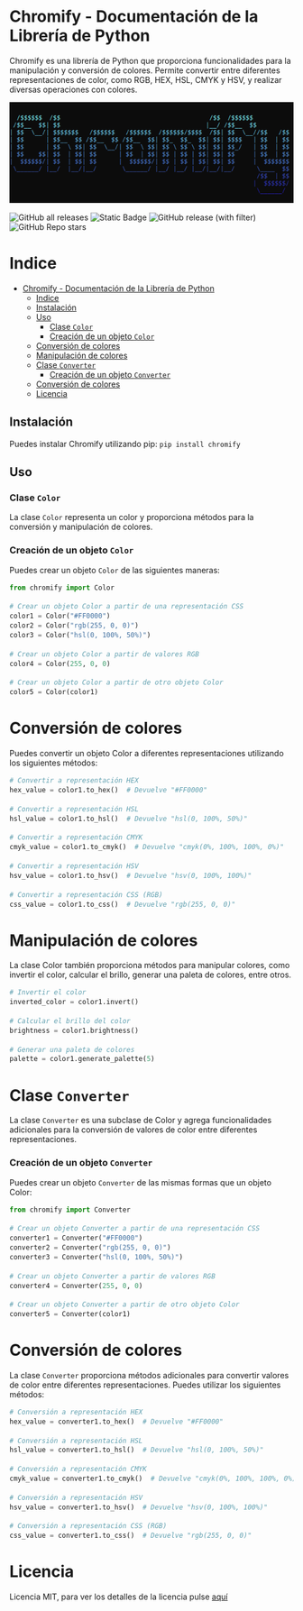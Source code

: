 # Chromify - Documentación de la Librería de Python

Chromify es una librería de Python que proporciona funcionalidades para la manipulación y conversión de colores. Permite convertir entre diferentes representaciones de color, como RGB, HEX, HSL, CMYK y HSV, y realizar diversas operaciones con colores.

![BANNER](BANNER.PNG)


![GitHub all releases](https://img.shields.io/github/downloads/plaraje/chromify/total?style=plastic&logo=GitHub&label=Descargas&color=%2300FF00)   ![Static Badge](https://img.shields.io/badge/Licencia-MIT-green?style=plastic&logo=MIT&label=License&color=%2300FF00)   ![GitHub release (with filter)](https://img.shields.io/github/v/release/plaraje/chromify?style=plastic&logo=GitHub&label=Relase&color=%23ff0000)   ![GitHub Repo stars](https://img.shields.io/github/stars/plaraje/chromify?style=plastic&logo=GitHub&label=Estrellas&color=%23ffff00)

# Indice
- [Chromify - Documentación de la Librería de Python](#chromify---documentaci-n-de-la-librer-a-de-python)
  * [Indice](#Indice)
  * [Instalación](#instalación)
  * [Uso](#uso)
    + [Clase `Color`](#clase-color)
    + [Creación de un objeto `Color`](#creación-de-un-objeto-color)
  * [Conversión de colores](#conversión-de-colores)
  * [Manipulación de colores](#manipulación-de-colores)
  * [Clase `Converter`](#clase-converter)
    + [Creación de un objeto `Converter`](#creación-de-un-objeto-converter)
  * [Conversión de colores](#conversión-de-colores)
  * [Licencia](#licencia)

## Instalación

Puedes instalar Chromify utilizando pip: `pip install chromify`


## Uso

### Clase `Color`

La clase `Color` representa un color y proporciona métodos para la conversión y manipulación de colores.

### Creación de un objeto `Color`

Puedes crear un objeto `Color` de las siguientes maneras:

```python
from chromify import Color

# Crear un objeto Color a partir de una representación CSS
color1 = Color("#FF0000")
color2 = Color("rgb(255, 0, 0)")
color3 = Color("hsl(0, 100%, 50%)")

# Crear un objeto Color a partir de valores RGB
color4 = Color(255, 0, 0)

# Crear un objeto Color a partir de otro objeto Color
color5 = Color(color1)
```
# Conversión de colores
Puedes convertir un objeto Color a diferentes representaciones utilizando los siguientes métodos:
```python
# Convertir a representación HEX
hex_value = color1.to_hex()  # Devuelve "#FF0000"

# Convertir a representación HSL
hsl_value = color1.to_hsl()  # Devuelve "hsl(0, 100%, 50%)"

# Convertir a representación CMYK
cmyk_value = color1.to_cmyk()  # Devuelve "cmyk(0%, 100%, 100%, 0%)"

# Convertir a representación HSV
hsv_value = color1.to_hsv()  # Devuelve "hsv(0, 100%, 100%)"

# Convertir a representación CSS (RGB)
css_value = color1.to_css()  # Devuelve "rgb(255, 0, 0)"
```

# Manipulación de colores
La clase Color también proporciona métodos para manipular colores, como invertir el color, calcular el brillo, generar una paleta de colores, entre otros.
```python
# Invertir el color
inverted_color = color1.invert()

# Calcular el brillo del color
brightness = color1.brightness()

# Generar una paleta de colores
palette = color1.generate_palette(5)
```
# Clase `Converter`
La clase `Converter` es una subclase de Color y agrega funcionalidades adicionales para la conversión de valores de color entre diferentes representaciones.

### Creación de un objeto `Converter`
Puedes crear un objeto `Converter` de las mismas formas que un objeto Color:

```python
from chromify import Converter

# Crear un objeto Converter a partir de una representación CSS
converter1 = Converter("#FF0000")
converter2 = Converter("rgb(255, 0, 0)")
converter3 = Converter("hsl(0, 100%, 50%)")

# Crear un objeto Converter a partir de valores RGB
converter4 = Converter(255, 0, 0)

# Crear un objeto Converter a partir de otro objeto Color
converter5 = Converter(color1)
```
# Conversión de colores
La clase `Converter` proporciona métodos adicionales para convertir valores de color entre diferentes representaciones. Puedes utilizar los siguientes métodos:

```python
# Conversión a representación HEX
hex_value = converter1.to_hex()  # Devuelve "#FF0000"

# Conversión a representación HSL
hsl_value = converter1.to_hsl()  # Devuelve "hsl(0, 100%, 50%)"

# Conversión a representación CMYK
cmyk_value = converter1.to_cmyk()  # Devuelve "cmyk(0%, 100%, 100%, 0%)"

# Conversión a representación HSV
hsv_value = converter1.to_hsv()  # Devuelve "hsv(0, 100%, 100%)"

# Conversión a representación CSS (RGB)
css_value = converter1.to_css()  # Devuelve "rgb(255, 0, 0)"
```

# Licencia
Licencia MIT, para ver los detalles de la licencia pulse [aquí](LICENSE)
